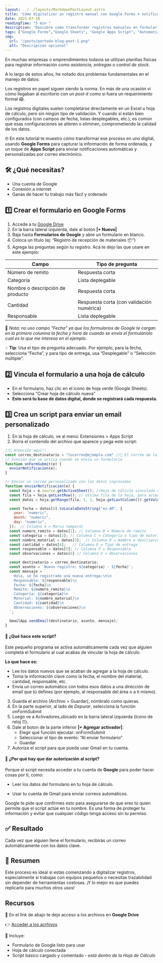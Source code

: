 ```yaml
---
layout: ../../layouts/MarkdownPostLayout.astro
title: 'Cómo digitalizar un registro manual con Google Forms + notificaciones por email'
date: 2025-07-18
readingTime: "5 min "
description: "Descubre como transformar registros manuales en formularios digitales con Google Forms, y automatizar correos personalizados usando Apps Script"
tags: ["Google Forms","Google Sheets", "Google Apps Script", "Automatizaciones"]
img:
  url: "/posts/portada-blog-post-1.png"
  alt: "Descripción opcional"
---
```

En muchas empresas o emprendimientos todavía se utilizan planillas físicas para registrar información como *asistencia, entregas o control de stock*.

A lo largo de estos años, he notado dos problemas fundamentales en el manejo de datos:

Los registros en papel siguen siendo la norma. En más de una ocasión vi cómo llegaban al escritorio con un *post-it* como si fuera un requerimiento formal 😱.

Los registros digitales suelen completarse directamente en un Excel u hoja de cálculo, pero sin ningún tipo de validación. Y cuando sí están bien configurados (con campos de fecha, listas desplegables, etc.), es común que esas configuraciones se alteren o eliminen, comprometiendo la calidad de los datos.

🤓 En este tutorial te muestro cómo transformar ese proceso en uno digital, usando **Google Forms** para capturar la información de forma ordenada, y un toque de **Apps Script** para enviar notificaciones automáticas y personalizadas por correo electrónico.

## 🛠️ ¿Qué necesitas?
- Una cuenta de Google
- Conexión a internet
- Ganas de hacer tu trabajo más fácil y ordenado

## 1️⃣ Crear el formulario en Google Forms
  1. Accede a tu [Google Drive](https://drive.google.com/drive/home) 
  2. En la barra lateral izquierda, dale al botón **|+ Nuevo|**
  3. Baja hasta **Formularios de Google** y abre un formulario en blanco.
  4. Coloca un título (ej: “Registro de recepción de materiales 📦”)
  5. Agrega las preguntas según tu registro. Acá te dejo las que usare en este ejemplo:

|Campo|Tipo de pregunta|
|-|-|
|Número de remito|Respuesta corta|
|Categoría|Lista deplegable|
|Nombre o descripción de producto|Respuesta corta|
|Cantidad|Respuesta corta (con validación numérica)|
|Responsable|Lista deplegable|

📎 *Nota: no uso campo "Fecha" ya que los formularios de Google te cargan en la primera columna la fecha y hora de cuando se envía el formulariolo cual es lo que me interesa en el ejemplo.*

💡 **Tip**: Usa el tipo de pregunta adecuado. Por ejemplo, para la fecha, selecciona “Fecha”, y para tipo de entrega, usa “Desplegable” o “Selección múltiple”.

## 2️⃣ Vincula el formulario a una hoja de cálculo
- En el formulario, haz clic en el icono de hoja verde (Google Sheets).
- Selecciona "Crear hoja de cálculo nueva"
- **Esto será tu base de datos digital, donde se registrará cada respuesta.**

## 3️⃣ Crea un script para enviar un email personalizado
  1. En la hoja de cálculo, ve al menú: Extensiones > Apps Script
  2. Borra el contenido del archivo que aparece y pega este script:

```javascript
//👀 Atención aquí!!
const correo_destinatario = "tucorreo@ejemplo.com" //📧 El correo de la persona que recibirá la notificación
// Función que se activa cuando se envía un formulario
function onFormSubmit(e) {
  enviarNotificacion(e);
}

// Enviar un correo personalizado con los datos ingresados
function enviarNotificacion(e) {
  const hoja = e.source.getActiveSheet(); //Hoja de cálculo vinculada con el formulario
  const fila = hoja.getLastRow(); // Ultima fila de la hoja, para acceder al dato recien agregado.
  const datos = hoja.getRange(fila, 1, 1, hoja.getLastColumn()).getValues()[0]; // datos del formulario enviado

  const fecha = datos[0].toLocaleDateString("es-AR", {
    year: "numeric",
    month: "numeric",
    day: "numeric",
  });  // Columna A = Marca temporal
  const numero_remito = datos[1]; // Columna B = Número de remito
  const categoria = datos[2]; // Columna C = Categoria o tipo de material
  const nombre_material = datos[3];  // Columna D = Nombre o descripción del material
  const cantidad = datos[4];   // Columna E = Tipo de entrega
  const responsable = datos[5]; // Columna F = Responsable
  const observaciones = datos[6] // Columna G = Observaciones

  const destinatario = correo_destinatario; 
  const asunto = `Nuevo registro: ${categoria} - ${fecha}`;
  const mensaje = `
    Hola, se ha registrado una nueva entrega:\n\n
    Responsable: ${responsable}\n
    Fecha: ${fecha}\n
    Remito: ${numero_remito}\n
    Categoría: ${categoria}\n
    Material: ${nombre_material}\n
    Cantidad: ${cantidad}\n
    Observaciones: ${observaciones}\n
  `;

  GmailApp.sendEmail(destinatario, asunto, mensaje);
}
```
#### 🔔 ¿Qué hace este script?
Este pequeño programa se activa automáticamente cada vez que alguien completa el formulario al cual acabas de vincular la hoja de cálculo.

  **Lo que hace es:**
  - Lee los datos nuevos que se acaban de agregar a la hoja de cálculo.
  - Toma la información clave como la fecha, el nombre del material, cantidad, responsable, etc.
  - Envía un correo automático con todos esos datos a una dirección de email que tú defines (por ejemplo, al responsable del área o a ti mismo).

3. Guarda el archivo (Archivo > Guardar), nómbralo como quieras.
4. En la parte superior, al lado de *Depurar*, selecciona la función *onFormSubmit*
5. Luego ve a Activadores,ubicado en la barra lateral izquierda (ícono de reloj ⏰).
6. Dale al boton de la parte inferior **|+ Agregar activador|**:
    - Elegir qué función ejecutar: onFormSubmit
    - Seleccionar el tipo de evento: “Al enviar formulario”
    - Guardar
6. Autoriza el script para que pueda usar Gmail en tu cuenta.

#### 🔐 ¿Por qué hay que dar autorización al script?

Porque el script necesita acceder a tu cuenta de **Google** para poder hacer cosas por ti, como:

- Leer los datos del formulario en tu hoja de cálculo.

- Usar tu cuenta de Gmail para enviar correos automáticos.

Google te pide que confirmes esto para asegurarse de que eres tú quien permite que el script actúe en tu nombre.
Es una forma de proteger tu información y evitar que cualquier código tenga acceso sin tu permiso.

## ✅ Resultado
Cada vez que alguien llene el formulario, recibirás un correo automáticamente con los datos clave.

## 📑 Resumen
Este proceso es ideal si estás comenzando a digitalizar registros, especialmente si trabajas con equipos pequeños o necesitas trazabilidad sin depender de herramientas costosas. ¡Y lo mejor es que puedes replicarlo para muchos otros usos!
## Recursos

🎁 En el link de abajo te dejo acceso a los archivos en **Google Drive**

👉 [Acceder a los acrhivos](https://drive.google.com/drive/folders/1PO-pO0IE7_asP-uWmiRzLw-4p3wyQTiG?usp=drive_linkk)

💌 Incluye:
- Formulario de Google listo para usar
- Hoja de cálculo conectada
- Script básico cargado y comentado - *está dentro de la Hoja de Cálculo*


